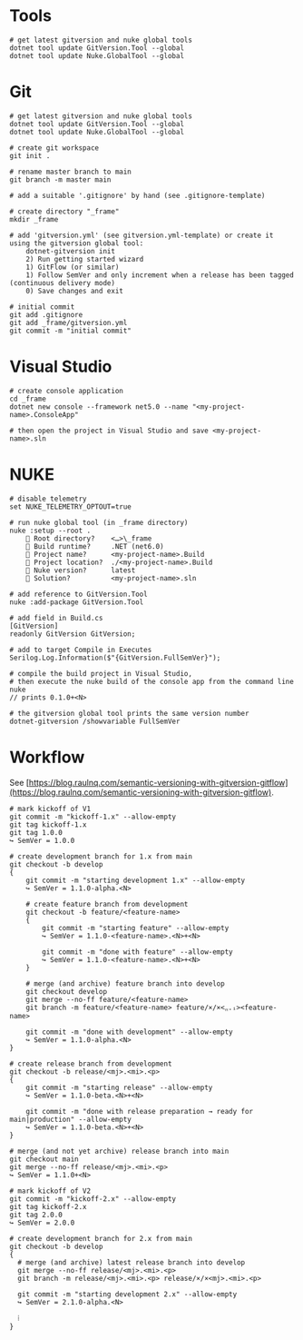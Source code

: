 # Tools

    # get latest gitversion and nuke global tools
    dotnet tool update GitVersion.Tool --global
    dotnet tool update Nuke.GlobalTool --global


# Git

    # get latest gitversion and nuke global tools
    dotnet tool update GitVersion.Tool --global
    dotnet tool update Nuke.GlobalTool --global
    
    # create git workspace
    git init .
    
    # rename master branch to main
    git branch -m master main
    
    # add a suitable '.gitignore' by hand (see .gitignore-template)
    
    # create directory "_frame"
    mkdir _frame
    
    # add 'gitversion.yml' (see gitversion.yml-template) or create it using the gitversion global tool:
        dotnet-gitversion init
        2) Run getting started wizard
        1) GitFlow (or similar)
        1) Follow SemVer and only increment when a release has been tagged (continuous delivery mode)
        0) Save changes and exit
    
    # initial commit
    git add .gitignore
    git add _frame/gitversion.yml
    git commit -m "initial commit"


# Visual Studio

    # create console application
    cd _frame
    dotnet new console --framework net5.0 --name "<my-project-name>.ConsoleApp"
    
    # then open the project in Visual Studio and save <my-project-name>.sln


# NUKE

    # disable telemetry
    set NUKE_TELEMETRY_OPTOUT=true

    # run nuke global tool (in _frame directory)
    nuke :setup --root .
        🌳 Root directory?    <…>\_frame
        🔩 Build runtime?     .NET (net6.0)
        🔖 Project name?      <my-project-name>.Build
        📍 Project location?  ./<my-project-name>.Build
        💎 Nuke version?      latest
        🧰 Solution?          <my-project-name>.sln
    
    # add reference to GitVersion.Tool
    nuke :add-package GitVersion.Tool

    # add field in Build.cs
    [GitVersion]
    readonly GitVersion GitVersion;
    
    # add to target Compile in Executes
    Serilog.Log.Information($"{GitVersion.FullSemVer}");

    # compile the build project in Visual Studio,
    # then execute the nuke build of the console app from the command line
    nuke
    // prints 0.1.0+<N>

    # the gitversion global tool prints the same version number
    dotnet-gitversion /showvariable FullSemVer

# Workflow

See [https://blog.raulnq.com/semantic-versioning-with-gitversion-gitflow](https://blog.raulnq.com/semantic-versioning-with-gitversion-gitflow).

    # mark kickoff of V1
    git commit -m "kickoff-1.x" --allow-empty
    git tag kickoff-1.x
    git tag 1.0.0
    ↪ SemVer = 1.0.0
    
    # create development branch for 1.x from main
    git checkout -b develop
    {
        git commit -m "starting development 1.x" --allow-empty
        ↪ SemVer = 1.1.0-alpha.<N>

        # create feature branch from development
        git checkout -b feature/<feature-name>
        {
            git commit -m "starting feature" --allow-empty
            ↪ SemVer = 1.1.0-<feature-name>.<N>+<N>

            git commit -m "done with feature" --allow-empty
            ↪ SemVer = 1.1.0-<feature-name>.<N>+<N>
        }

        # merge (and archive) feature branch into develop
        git checkout develop
        git merge --no-ff feature/<feature-name>
        git branch -m feature/<feature-name> feature/×/×<ᵧᵧ.ᵢ><feature-name>

        git commit -m "done with development" --allow-empty
        ↪ SemVer = 1.1.0-alpha.<N>
    }
    
    # create release branch from development
    git checkout -b release/<mj>.<mi>.<p>
    {
        git commit -m "starting release" --allow-empty
        ↪ SemVer = 1.1.0-beta.<N>+<N>

        git commit -m "done with release preparation → ready for main|production" --allow-empty
        ↪ SemVer = 1.1.0-beta.<N>+<N>
    }

    # merge (and not yet archive) release branch into main
    git checkout main
    git merge --no-ff release/<mj>.<mi>.<p>
    ↪ SemVer = 1.1.0+<N>
    
    # mark kickoff of V2
    git commit -m "kickoff-2.x" --allow-empty
    git tag kickoff-2.x
    git tag 2.0.0
    ↪ SemVer = 2.0.0

    # create development branch for 2.x from main
    git checkout -b develop
    {
      # merge (and archive) latest release branch into develop
      git merge --no-ff release/<mj>.<mi>.<p>
      git branch -m release/<mj>.<mi>.<p> release/×/×<mj>.<mi>.<p>

      git commit -m "starting development 2.x" --allow-empty
      ↪ SemVer = 2.1.0-alpha.<N>

      ⁞
    }

